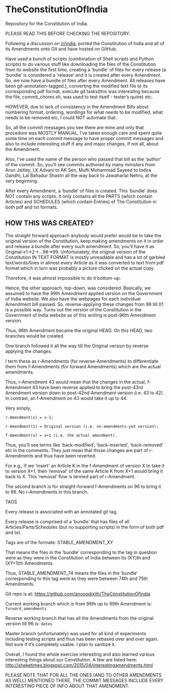 # TheConstitutionOfIndia
Repository for the Constitution of India.

PLEASE READ THIS BEFORE CHECKING THE REPOSITORY.

Following a discussion on [/r/india](http://www.reddit.com/r/india/comments/30xhw1/indian_constitution_on_github/), ported the Constitution of India and all of its Amendments onto Git and have hosted on GitHub. 

Have used a bunch of scripts (combination of Shell scripts and Python scripts) to do various stuff like downloading the files of the Constitution from its website the first time, creating a ‘bundle’ of files for every release (a ‘bundle’ is considered a ‘release’ and it is created after every Amendment. So, we now have a bundle of files after every Amendment. All releases have been git-annotation-tagged.), converting the modified text file to its corresponding pdf format, execute git tasks(this was interesting because the file, commit_chores.sh, was used to test itself - tester’s quine)  etc. 

HOWEVER, due to lack of consistency in the Amendment Bills about numbering format, ordering, wordings for what needs to be modified, what needs to be removed etc, I could NOT automate that. 

So, all the commit messages you see there are mine and only that procedure was MOSTLY MANUAL. I’ve taken enough care and spent quite some time on each commit message to have proper commit messages and also to include interesting stuff if any and major changes, if not all, about the Amendment. 

Also, I’ve used the name of the person who passed that bill as the ‘author’ of the commit. So, you’ll see commits authored by many ministers from Arun Jaitley, LK Advani to AK Sen, Mufti Mohammad Sayeed to Indira Gandhi, Lal Bahadur Shastri all the way back to Jawaharlal Nehru, at the very beginning.

After every Amendment, a ‘bundle’ of files is created. This ‘bundle’ does NOT contain any scripts. It only contains all the PARTS (which contain Articles) and SCHEDULES (which contain Entries) of The Constitution in both pdf and txt formats.

## HOW THIS WAS CREATED?

The straight forward approach anybody would prefer would be to take the original version of the Constitution, keep making amendments on it in order and release a bundle after every such amendment. So, you’ll have it as Original->1->2->…98->99. Unfortunately, the original version of the Constitution IN TEXT FORMAT is mostly unreadable and has a lot of garbled text/words/lines in almost every Article as it was converted to text from pdf format which in turn was probably a picture clicked on the actual copy.

Therefore, it was almost impossible to do it bottom-up. 

Hence, the other approach, top-down, was considered. Basically, we assumed to have the 99th Amendment applied version on the Government of India website. We also have the webpages for each individual Amendment bill passed. So, reverse-applying these changes from 99 till 01 is a possible way. Turns out the version of the Constitution in the Government of India website as of this writing is post-96th Amendment version. 

Thus, 96th Amendment became the original HEAD. 
On this HEAD, two branches would be created.

One branch followed it all the way till the Original version by reverse applying the changes. 

I term these as r-Amendments (for reverse-Amendments) to differentiate them from f-Amendments (for forward Amendments) which are the actual amendments.

Thus, r-Amendment 43 would mean that the changes in the actual, f-Amendment 43 have been reverse applied to bring the post-43rd Amendment version down to post-42nd Amendment version (i.e. 43 to 42).
In contrast, an f-Amendment on 43 would take it up to 44. 

Very simply,

```
r-Amendment(x) = x-1;

r-Amendment(1) = Original version (i.e. no-amendments-yet version);

f-Amendment(x) = x+1 (i.e. the actual amendment).
```

Thus, you’ll see terms like ‘back-modified’, ‘back-inserted’, ‘back-removed’ etc in the comments. They just mean that those changes are part of r-Amendments and thus have been reverted.

For e.g., if we ‘insert' an Article K in the f-Amendment of version X to take it to version X+1, then ‘removal' of the same Article K from X+1 would bring it back to X. This ‘removal’
flow is termed part of r-Amendment. 



The second branch is for straight-forward f-Amendments on 96 to bring it to 99. No r-Amendments in this branch. 

TAGS

Every release is associated with an annotated git tag. 

Every release is comprised of a ‘bundle’ that has files of all Articles/Parts/Schedules (but no supporting scripts) in the form of both pdf and txt.

Tags are of the formate: STABLE_AMENDMENT_XY

That means the files in the ‘bundle’ corresponding to the tag in question were as they were in the Constitution of India between its (XY)th and (XY+1)th Amendments.

Thus, STABLE_AMENDMENT_74 means the files in the ‘bundle’ corresponding to this tag were as they were between 74th and 75th Amendments.

Git repo is at: https://github.com/anoopdixith/TheConstitutionOfIndia

Current working branch which is from 96th up to 99th Amendment is: `forward_amendments`

Reverse working branch that has all the Amendments from the original version till 96 is: `dates`

Master branch (unfortunately) was used for all kind of experiments including testing scripts and thus has been rebased over and over again. Not sure if it’s completely usable. I plan to sanitize it.

Overall, I found the whole exercise interesting and also learned various interesting things about our Constitution. 
A few are listed here: http://sheketimes.blogspot.com/2015/04/interestingamendments.html

PLEASE NOTE THAT FOR ALL THE ONES (AND TO OTHER AMENDMENTS AS WELL) MENTIONED THERE, THE COMMIT MESSAGES INCLUDE EVERY INTERESTING PIECE OF INFO ABOUT THAT AMENDMENT.
